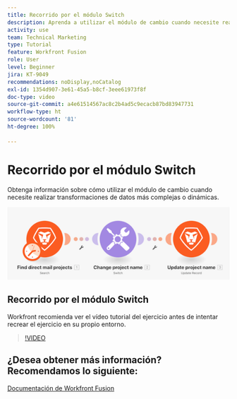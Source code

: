 ```yaml
---
title: Recorrido por el módulo Switch
description: Aprenda a utilizar el módulo de cambio cuando necesite realizar transformaciones de datos más complejas o dinámicas en  [!DNL Adobe Workfront Fusion].
activity: use
team: Technical Marketing
type: Tutorial
feature: Workfront Fusion
role: User
level: Beginner
jira: KT-9049
recommendations: noDisplay,noCatalog
exl-id: 1354d907-3e61-45a5-b8cf-3eee61973f8f
doc-type: video
source-git-commit: a4e61514567ac8c2b4ad5c9ecacb87bd83947731
workflow-type: ht
source-wordcount: '81'
ht-degree: 100%

---
```


# Recorrido por el módulo Switch

Obtenga información sobre cómo utilizar el módulo de cambio cuando necesite realizar transformaciones de datos más complejas o dinámicas.

![Una imagen del uso del módulo de conmutación](assets/beyond-basic-modules-4.png)

## Recorrido por el módulo Switch

Workfront recomienda ver el vídeo tutorial del ejercicio antes de intentar recrear el ejercicio en su propio entorno.

>[!VIDEO](https://video.tv.adobe.com/v/335290/?quality=12&learn=on)



## ¿Desea obtener más información? Recomendamos lo siguiente:

[Documentación de Workfront Fusion](https://experienceleague.adobe.com/docs/workfront/using/adobe-workfront-fusion/workfront-fusion-2.html?lang=es)
